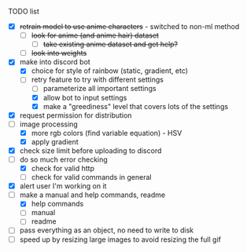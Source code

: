  TODO list
 
 - [x] ~~retrain model to use anime characters~~ - switched to non-ml method
   - [ ] ~~look for anime (and anime hair) dataset~~
     - [ ] ~~take existing anime dataset and get help?~~
   - [ ] ~~look into weights~~
 - [x] make into discord bot
   - [x] choice for style of rainbow (static, gradient, etc)
   - [ ] retry feature to try with different settings
     - [ ] parameterize all important settings
     - [x] allow bot to input settings
     - [x] make a "greediness" level that covers lots of the settings
 - [x] request permission for distribution
 - [ ] image processing
   - [x] more rgb colors (find variable equation) - HSV
   - [x] apply gradient
 - [x] check size limit before uploading to discord
 - [ ] do so much error checking
   - [x] check for valid http
   - [ ] check for valid commands in general
 - [x] alert user I'm working on it
 - [ ] make a manual and help commands, readme
   - [x] help commands
   - [ ] manual
   - [ ] readme
 - [ ] pass everything as an object, no need to write to disk
 - [ ] speed up by resizing large images to avoid resizing the full gif